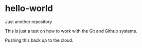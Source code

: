 # hello-world
Just another repository

This is just a test on how to work with the Git and Github systems.


Pushing this back up to the cloud.
